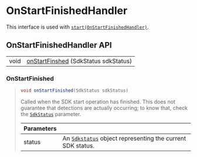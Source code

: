 # OnStartFinishedHandler

This interface is used with [`start(OnStartFinishedHandler)`](sentiance.md#start).

## OnStartFinishedHandler API

|  |  |
| :--- | :--- |
| void | [onStartFinshed](onstartfinishedhandler.md#onstartfinished) \(SdkStatus sdkStatus\) |



### OnStartFinished

> ```java
> void onStartFinished(SdkStatus sdkStatus)
> ```
>
> Called when the SDK start operation has finished. This does not guarantee that detections are actually occurring; to know that, check the [`SdkStatus`](sdkstatus/) parameter.
>
> | Parameters |  |
> | :--- | :--- |
> | status | An [`Sdkstatus`](sdkstatus/) object representing the current SDK status. |

